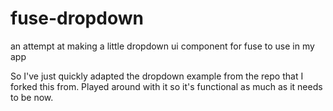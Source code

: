 # fuse-dropdown
an attempt at making a little dropdown ui component for fuse to use in my app

So I've just quickly adapted the dropdown example from the repo that I forked this from. Played around with it so it's functional as much as it needs to be now.
